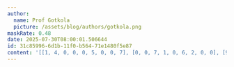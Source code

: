 ```yaml
---
author:
  name: Prof Gotkola
  picture: /assets/blog/authors/gotkola.png
maskRate: 0.48
date: 2025-07-30T08:00:01.506644
id: 31c85996-6d1b-11f0-b564-71e1480f5e87
content: '[[1, 4, 0, 0, 0, 5, 0, 0, 7], [0, 0, 7, 1, 0, 6, 2, 0, 0], [9, 2, 0, 0, 7, 0, 0, 0, 8], [7, 9, 2, 0, 1, 8, 5, 0, 3], [8, 0, 0, 9, 3, 0, 7, 0, 6], [4, 0, 3, 0, 0, 2, 0, 8, 0], [2, 1, 8, 0, 6, 0, 0, 7, 0], [6, 7, 9, 5, 0, 0, 8, 0, 2], [0, 0, 4, 0, 2, 0, 6, 1, 0]]'
---
```

